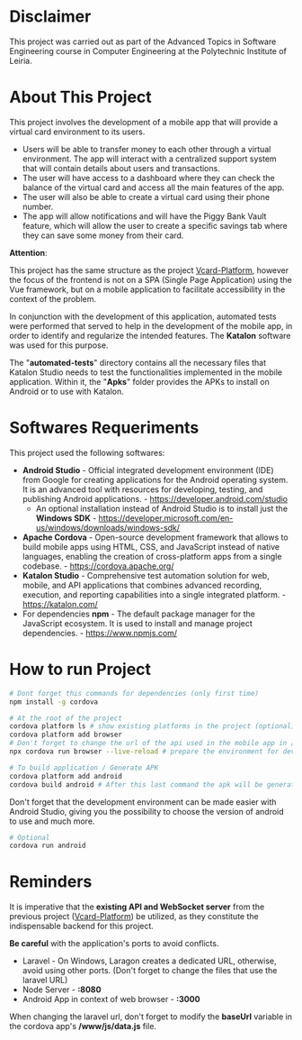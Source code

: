 # Disclaimer

This project was carried out as part of the Advanced Topics in Software Engineering course in Computer Engineering at the Polytechnic Institute of Leiria.

# About This Project

This project involves the development of a mobile app that will provide a virtual card environment to its users.

- Users will be able to transfer money to each other through a virtual environment. The app will interact with a centralized support system that will contain details about users and transactions.
- The user will have access to a dashboard where they can check the balance of the virtual card and access all the main features of the app.
- The user will also be able to create a virtual card using their phone number.
- The app will allow notifications and will have the Piggy Bank Vault feature, which will allow the user to create a specific savings tab where they can save some money from their card.

**Attention**:

This project has the same structure as the project [Vcard-Platform](https://github.com/DanielArmindo/VCard-Platform), however the focus of the frontend is not on a SPA (Single Page Application) using the Vue framework, but on a mobile application to facilitate accessibility in the context of the problem.

In conjunction with the development of this application, automated tests were performed that served to help in the development of the mobile app, in order to identify and regularize the intended features. The **Katalon** software was used for this purpose.

The "**automated-tests**" directory contains all the necessary files that Katalon Studio needs to test the functionalities implemented in the mobile application. Within it, the "**Apks**" folder provides the APKs to install on Android or to use with Katalon.

# Softwares Requeriments

This project used the following softwares:

- **Android Studio** - Official integrated development environment (IDE) from Google for creating applications for the Android operating system. It is an advanced tool with resources for developing, testing, and publishing Android applications. - https://developer.android.com/studio
	- An optional installation instead of Android Studio is to install just the **Windows SDK** - https://developer.microsoft.com/en-us/windows/downloads/windows-sdk/
- **Apache Cordova** - Open-source development framework that allows to build mobile apps using HTML, CSS, and JavaScript instead of native languages, enabling the creation of cross-platform apps from a single codebase. - https://cordova.apache.org/
- **Katalon Studio** - Comprehensive test automation solution for web, mobile, and API applications that combines advanced recording, execution, and reporting capabilities into a single integrated platform. - https://katalon.com/
- For dependencies **npm** - The default package manager for the JavaScript ecosystem. It is used to install and manage project dependencies. - https://www.npmjs.com/

# How to run Project

```bash
# Dont forget this commands for dependencies (only first time)
npm install -g cordova

# At the root of the project
cordova platform ls # show existing platforms in the project (optional)
cordova platform add browser
# Don't forget to change the url of the api used in the mobile app in /www/js/data.js on the first line
npx cordova run browser --live-reload # prepare the environment for development

# To build application / Generate APK
cordova platform add android
cordova build android # After this last command the apk will be generated in /platforms/android/bin
```

Don't forget that the development environment can be made easier with Android Studio, giving you the possibility to choose the version of android to use and much more.

```bash
# Optional
cordova run android
```

# Reminders

It is imperative that the **existing API and WebSocket server** from the previous project ([Vcard-Platform](https://github.com/DanielArmindo/VCard-Platform)) be utilized, as they constitute the indispensable backend for this project.

**Be careful** with the application's ports to avoid conflicts.

- Laravel - On Windows, Laragon creates a dedicated URL, otherwise, avoid using other ports. (Don't forget to change the files that use the laravel URL)
- Node Server - **:8080**
- Android App in context of web browser - **:3000**

When changing the laravel url, don't forget to modify the **baseUrl** variable in the cordova app's **/www/js/data.js** file.
